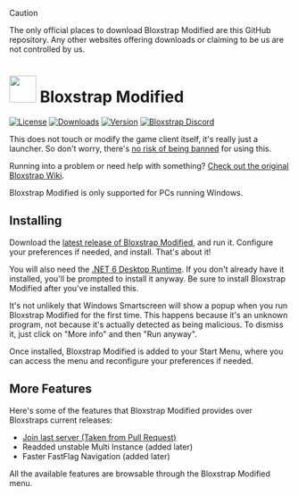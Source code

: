 > [!CAUTION]
> The only official places to download Bloxstrap Modified are this GitHub repository. Any other websites offering downloads or claiming to be us are not controlled by us.

# <img src="https://github.com/pizzaboxer/bloxstrap/raw/main/Images/Bloxstrap.png" width="48"/> Bloxstrap Modified

[![License](https://img.shields.io/github/license/pizzaboxer/bloxstrap)](https://github.com/pizzaboxer/bloxstrap/blob/main/LICENSE)
[![Downloads](https://img.shields.io/github/downloads/pizzaboxer/bloxstrap/latest/total?color=981bfe)](https://github.com/rafaderren/bloxstrapmodified/releases)
[![Version](https://img.shields.io/github/v/release/pizzaboxer/bloxstrap?color=7a39fb)](https://github.com/rafaderren/bloxstrapmodified/releases/latest)
[![Bloxstrap Discord](https://img.shields.io/discord/1099468797410283540?logo=discord&logoColor=white&label=discord&color=4d3dff)](https://discord.gg/nKjV3mGq6R)

This does not touch or modify the game client itself, it's really just a launcher. So don't worry, there's [no risk of being banned](https://github.com/pizzaboxer/bloxstrap/wiki/Why-it%27s-not-reasonably-possible-for-you-to-be-banned-by-Bloxstrap) for using this.

Running into a problem or need help with something? [Check out the original Bloxstrap Wiki](https://github.com/pizzaboxer/bloxstrap/wiki).
 
Bloxstrap Modified is only supported for PCs running Windows.
 
 ## Installing
Download the [latest release of Bloxstrap Modified](https://github.com/rafaderren/bloxstrapmodified/releases/latest), and run it. Configure your preferences if needed, and install. That's about it!

You will also need the [.NET 6 Desktop Runtime](https://aka.ms/dotnet-core-applaunch?missing_runtime=true&arch=x64&rid=win11-x64&apphost_version=6.0.16&gui=true). If you don't already have it installed, you'll be prompted to install it anyway. Be sure to install Bloxstrap Modified after you've installed this.

It's not unlikely that Windows Smartscreen will show a popup when you run Bloxstrap Modified for the first time. This happens because it's an unknown program, not because it's actually detected as being malicious. To dismiss it, just click on "More info" and then "Run anyway".

Once installed, Bloxstrap Modified is added to your Start Menu, where you can access the menu and reconfigure your preferences if needed.
 
## More Features
Here's some of the features that Bloxstrap Modified provides over Bloxstraps current releases:

* [Join last server (Taken from Pull Request)](https://github.com/pizzaboxer/bloxstrap/pull/1838)
* Readded unstable Multi Instance (added later)
* Faster FastFlag Navigation (added later)

All the available features are browsable through the Bloxstrap Modified menu.
